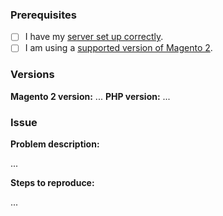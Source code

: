 ### Prerequisites

- [ ] I have my [server set up correctly](https://guides.qenta.com/shop_plugins:wcp:magento2:installation).
- [ ] I am using a [supported version of Magento 2](https://guides.qenta.com/shop_plugins:wcp:magento2:start).

### Versions

**Magento 2 version:** ...
**PHP version:** ...

### Issue

**Problem description:**

...


**Steps to reproduce:**

...
